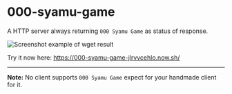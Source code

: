 # 000-syamu-game
A HTTP server always returning `000 Syamu Game` as status of response.

![Screenshot example of wget result](https://imgur.com/download/yv8zE6o)

Try it now here: https://000-syamu-game-jlrvvcehlo.now.sh/

---
**Note:** No client supports `000 Syamu Game` expect for your handmade client for it.
